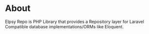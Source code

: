 # About

Elpsy Repo is PHP Library that provides a Repository layer for Laravel Compatible database implementations/ORMs like Eloquent.
